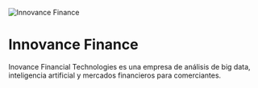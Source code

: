 ![Innovance Finance](https://i.imgur.com/vxWYl1F.png)
# Innovance Finance
Inovance Financial Technologies es una empresa de análisis de big data, inteligencia artificial y mercados financieros para comerciantes.
